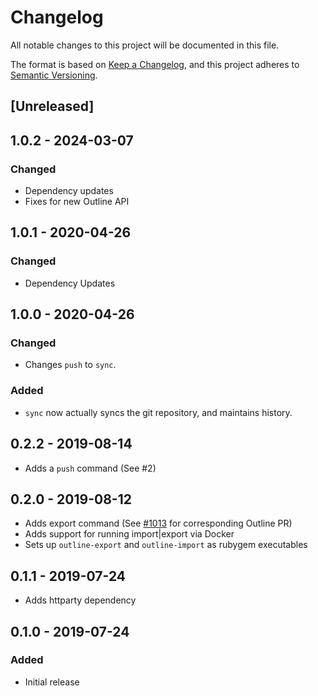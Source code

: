 # Changelog

All notable changes to this project will be documented in this file.

The format is based on [Keep a Changelog](https://keepachangelog.com/en/1.0.0/),
and this project adheres to [Semantic Versioning](https://semver.org/spec/v2.0.0.html).

## [Unreleased]

## 1.0.2 - 2024-03-07

### Changed

- Dependency updates
- Fixes for new Outline API

## 1.0.1 - 2020-04-26

### Changed

- Dependency Updates

## 1.0.0 - 2020-04-26

### Changed

- Changes `push` to `sync`.

### Added

- `sync` now actually syncs the git repository, and maintains history.


## 0.2.2 - 2019-08-14

- Adds a `push` command (See #2)

## 0.2.0 - 2019-08-12

- Adds export command (See [#1013](https://github.com/outline/outline/pull/1013) for corresponding Outline PR)
- Adds support for running import|export via Docker
- Sets up `outline-export` and `outline-import` as rubygem executables

## 0.1.1 - 2019-07-24

- Adds httparty dependency

## 0.1.0 - 2019-07-24

### Added

- Initial release
